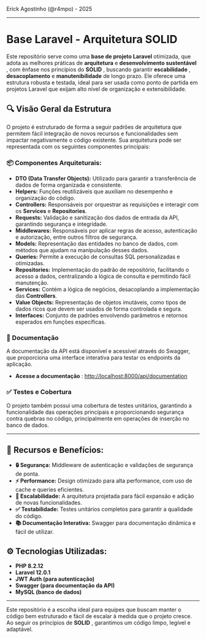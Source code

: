 Erick Agostinho (@r4mpo) - 2025

---

# **Base Laravel - Arquitetura SOLID**

Este repositório serve como uma **base de projeto Laravel** otimizada, que adota as melhores práticas de **arquitetura** e  **desenvolvimento sustentável** , com ênfase nos princípios do  **SOLID** , buscando garantir  **escabilidade** , **desacoplamento** e **manutenibilidade** de longo prazo. Ele oferece uma estrutura robusta e testada, ideal para ser usada como ponto de partida em projetos Laravel que exijam alto nível de organização e extensibilidade.

## **🔍 Visão Geral da Estrutura**

O projeto é estruturado de forma a seguir padrões de arquitetura que permitem fácil integração de novos recursos e funcionalidades sem impactar negativamente o código existente. Sua arquitetura pode ser representada com os seguintes componentes principais:

### **📦 Componentes Arquiteturais:**

* **DTO (Data Transfer Objects):** Utilizado para garantir a transferência de dados de forma organizada e consistente.
* **Helpers:** Funções reutilizáveis que auxiliam no desempenho e organização do código.
* **Controllers:** Responsáveis por orquestrar as requisições e interagir com os **Services** e  **Repositories**.
* **Requests:** Validação e sanitização dos dados de entrada da API, garantindo segurança e integridade.
* **Middlewares:** Responsáveis por aplicar regras de acesso, autenticação e autorização, entre outros filtros de segurança.
* **Models:** Representação das entidades no banco de dados, com métodos que ajudam na manipulação desses dados.
* **Queries:** Permite a execução de consultas SQL personalizadas e otimizadas.
* **Repositories:** Implementação do padrão de repositório, facilitando o acesso a dados, centralizando a lógica de consulta e permitindo fácil manutenção.
* **Services:** Contém a lógica de negócios, desacoplando a implementação das  **Controllers**.
* **Value Objects:** Representação de objetos imutáveis, como tipos de dados ricos que devem ser usados de forma controlada e segura.
* **Interfaces:** Conjunto de padrões envolvendo parâmetros e retornos esperados em funções específicas.

### **📖 Documentação**

A documentação da API está disponível e acessível através do Swagger, que proporciona uma interface interativa para testar os endpoints da aplicação.

* **Acesse a documentação** : [http://localhost:8000/api/documentation](http://localhost:8000/api/documentation)

### **✅ Testes e Cobertura**

O projeto também possui uma cobertura de testes unitários, garantindo a funcionalidade das operações principais e proporcionando segurança contra quebras no código, principalmente em operações de inserção no banco de dados.

---

## **🚀 Recursos e Benefícios:**

* **🔒 Segurança:** Middleware de autenticação e validações de segurança de ponta.
* **⚡ Performance:** Design otimizado para alta performance, com uso de cache e queries eficientes.
* **🔄 Escalabilidade:** A arquitetura projetada para fácil expansão e adição de novas funcionalidades.
* **✅ Testabilidade:** Testes unitários completos para garantir a qualidade do código.
* **📚 Documentação Interativa:** Swagger para documentação dinâmica e fácil de utilizar.

## **⚙️ Tecnologias Utilizadas:**

* **PHP 8.2.12**
* **Laravel 12.0.1**
* **JWT Auth (para autenticação)**
* **Swagger (para documentação da API)**
* **MySQL (banco de dados)**

---

Este repositório é a escolha ideal para equipes que buscam manter o código bem estruturado e fácil de escalar à medida que o projeto cresce. Ao seguir os princípios de  **SOLID** , garantimos um código limpo, legível e adaptável.
